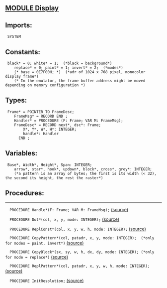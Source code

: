 
## [MODULE Display](https://github.com/io-core/Oberon/blob/main/Display.Mod)

  ## Imports:
` SYSTEM`

## Constants:
```
 black* = 0; white* = 1;  (*black = background*)
    replace* = 0; paint* = 1; invert* = 2;  (*modes*)
    (* base = 0E7F00H; *)  (*adr of 1024 x 768 pixel, monocolor display frame*)
    (* In the emulator, the frame buffer address might be moved depending on memory configuration *)

```
## Types:
```
 Frame* = POINTER TO FrameDesc;
    FrameMsg* = RECORD END ;
    Handler* = PROCEDURE (F: Frame; VAR M: FrameMsg);
    FrameDesc* = RECORD next*, dsc*: Frame;
        X*, Y*, W*, H*: INTEGER;
        handle*: Handler
      END ;

```
## Variables:
```
 Base*, Width*, Height*, Span: INTEGER;
    arrow*, star*, hook*, updown*, block*, cross*, grey*: INTEGER;
    (*a pattern is an array of bytes; the first is its width (< 32), the second its height, the rest the raster*)

```
## Procedures:
---

`  PROCEDURE Handle*(F: Frame; VAR M: FrameMsg);` [(source)](https://github.com/io-orig/System/blob/main/Display.Mod#L23)


`  PROCEDURE Dot*(col, x, y, mode: INTEGER);` [(source)](https://github.com/io-orig/System/blob/main/Display.Mod#L30)


`  PROCEDURE ReplConst*(col, x, y, w, h, mode: INTEGER);` [(source)](https://github.com/io-orig/System/blob/main/Display.Mod#L41)


`  PROCEDURE CopyPattern*(col, patadr, x, y, mode: INTEGER);  (*only for modes = paint, invert*)` [(source)](https://github.com/io-orig/System/blob/main/Display.Mod#L79)


`  PROCEDURE CopyBlock*(sx, sy, w, h, dx, dy, mode: INTEGER); (*only for mode = replace*)` [(source)](https://github.com/io-orig/System/blob/main/Display.Mod#L106)


`  PROCEDURE ReplPattern*(col, patadr, x, y, w, h, mode: INTEGER);` [(source)](https://github.com/io-orig/System/blob/main/Display.Mod#L162)


`  PROCEDURE InitResolution;` [(source)](https://github.com/io-orig/System/blob/main/Display.Mod#L193)

